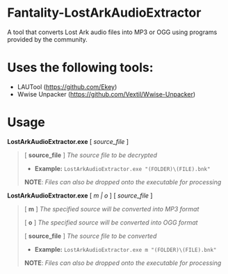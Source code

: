 # Fantality-LostArkAudioExtractor
A tool that converts Lost Ark audio files into MP3 or OGG using programs provided by the community.

# Uses the following tools:
- LAUTool (https://github.com/Ekey)
- Wwise Unpacker (https://github.com/Vextil/Wwise-Unpacker)

# Usage

**LostArkAudioExtractor.exe** [ *source_file* ]
> [ **source_file** ] *The source file to be decrypted*
> -  **Example:** `LostArkAudioExtractor.exe "(FOLDER)\(FILE).bnk"`
>
> **NOTE**: *Files can also be dropped onto the executable for processing*

**LostArkAudioExtractor.exe** [ *m | o* ] [ *source_file* ]
> [ **m** ] *The specified source will be converted into MP3 format*
> 
> [ **o** ] *The specified source will be converted into OGG format*
> 
> [ **source_file** ] *The source file to be converted*
> -  **Example:** `LostArkAudioExtractor.exe m "(FOLDER)\(FILE).bnk"`
>
> **NOTE**: *Files can also be dropped onto the executable for processing*
